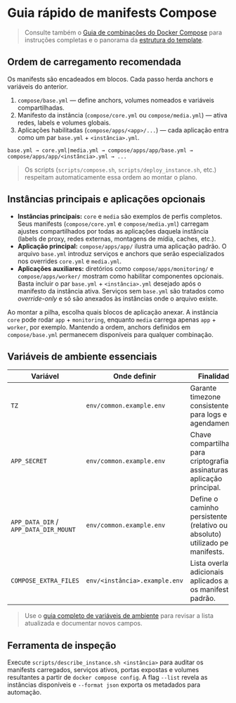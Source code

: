 # Guia rápido de manifests Compose

> Consulte também o [Guia de combinações do Docker Compose](../docs/COMPOSE_GUIDE.md) para instruções completas
> e o panorama da [estrutura do template](../docs/STRUCTURE.md).

## Ordem de carregamento recomendada

Os manifests são encadeados em blocos. Cada passo herda anchors e variáveis do anterior.

1. `compose/base.yml` — define anchors, volumes nomeados e variáveis compartilhadas.
2. Manifesto da instância (`compose/core.yml` ou `compose/media.yml`) — ativa redes, labels e volumes globais.
3. Aplicações habilitadas (`compose/apps/<app>/...`) — cada aplicação entra como um par `base.yml` + `<instância>.yml`.

```
base.yml → core.yml|media.yml → compose/apps/app/base.yml → compose/apps/app/<instância>.yml → ...
```

> Os scripts (`scripts/compose.sh`, `scripts/deploy_instance.sh`, etc.) respeitam automaticamente essa ordem ao montar o plano.

## Instâncias principais e aplicações opcionais

- **Instâncias principais:** `core` e `media` são exemplos de perfis completos. Seus manifests (`compose/core.yml` e
  `compose/media.yml`) carregam ajustes compartilhados por todas as aplicações daquela instância (labels de proxy, redes externas,
  montagens de mídia, caches, etc.).
- **Aplicação principal:** `compose/apps/app/` ilustra uma aplicação padrão. O arquivo `base.yml` introduz serviços e anchors que
  serão especializados nos overrides `core.yml` e `media.yml`.
- **Aplicações auxiliares:** diretórios como `compose/apps/monitoring/` e `compose/apps/worker/` mostram como habilitar componentes
  opcionais. Basta incluir o par `base.yml` + `<instância>.yml` desejado após o manifesto da instância ativa. Serviços sem
  `base.yml` são tratados como *override-only* e só são anexados às instâncias onde o arquivo existe.

Ao montar a pilha, escolha quais blocos de aplicação anexar. A instância `core` pode rodar `app` + `monitoring`, enquanto `media`
carrega apenas `app` + `worker`, por exemplo. Mantendo a ordem, anchors definidos em `compose/base.yml` permanecem disponíveis para
qualquer combinação.

## Variáveis de ambiente essenciais

| Variável | Onde definir | Finalidade | Referência |
| --- | --- | --- | --- |
| `TZ` | `env/common.example.env` | Garante timezone consistente para logs e agendamentos. | [env/README.md](../env/README.md#envcommonexampleenv) |
| `APP_SECRET` | `env/common.example.env` | Chave compartilhada para criptografia e assinaturas da aplicação principal. | [env/README.md](../env/README.md#envcommonexampleenv) |
| `APP_DATA_DIR` / `APP_DATA_DIR_MOUNT` | `env/common.example.env` | Define o caminho persistente (relativo ou absoluto) utilizado pelos manifests. | [env/README.md](../env/README.md#envcommonexampleenv) |
| `COMPOSE_EXTRA_FILES` | `env/<instância>.example.env` | Lista overlays adicionais aplicados após os manifests padrão. | [env/README.md](../env/README.md#como-gerar-arquivos-locais) |

> Use o [guia completo de variáveis de ambiente](../env/README.md) para revisar a lista atualizada e documentar novos campos.

## Ferramenta de inspeção

Execute `scripts/describe_instance.sh <instância>` para auditar os manifests carregados, serviços ativos, portas expostas e volumes
resultantes a partir de `docker compose config`. A flag `--list` revela as instâncias disponíveis e `--format json` exporta os
metadados para automação.


